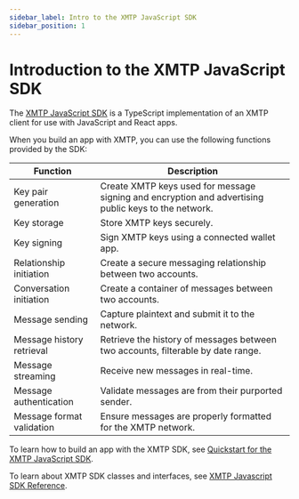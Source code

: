 ```yaml
---
sidebar_label: Intro to the XMTP JavaScript SDK
sidebar_position: 1
---
```


# Introduction to the XMTP JavaScript SDK

The [XMTP JavaScript SDK](https://github.com/xmtp/xmtp-js) is a TypeScript implementation of an XMTP client for use with JavaScript and React apps.

When you build an app with XMTP, you can use the following functions provided by the SDK:

| Function | Description |
| --- | --- |
| Key pair generation | Create XMTP keys used for message signing and encryption and advertising public keys to the network. |
| Key storage | Store XMTP keys securely. |
| Key signing | Sign XMTP keys using a connected wallet app. |
| Relationship initiation | Create a secure messaging relationship between two accounts. |
| Conversation initiation | Create a container of messages between two accounts. |
| Message sending | Capture plaintext and submit it to the network. |
| Message history retrieval | Retrieve the history of messages between two accounts, filterable by date range. |
| Message streaming | Receive new messages in real-time. |
| Message authentication | Validate messages are from their purported sender. |
| Message format validation | Ensure messages are properly formatted for the XMTP network. |

To learn how to build an app with the XMTP SDK, see [Quickstart for the XMTP JavaScript SDK](/docs/client-sdk/javascript/tutorials/quickstart).

To learn about XMTP SDK classes and interfaces, see [XMTP Javascript SDK Reference](/docs/client-sdk/javascript/reference/classes/Client).
